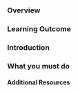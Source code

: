 ### Overview


### Learning Outcome



### Introduction

   
### What you must do



#### Additional Resources





